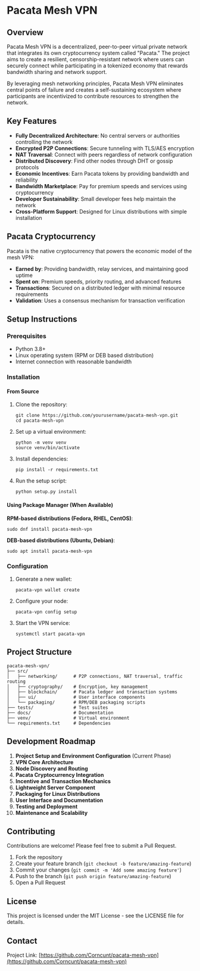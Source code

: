 # Pacata Mesh VPN

## Overview

Pacata Mesh VPN is a decentralized, peer-to-peer virtual private network that integrates its own cryptocurrency system called "Pacata." The project aims to create a resilient, censorship-resistant network where users can securely connect while participating in a tokenized economy that rewards bandwidth sharing and network support.

By leveraging mesh networking principles, Pacata Mesh VPN eliminates central points of failure and creates a self-sustaining ecosystem where participants are incentivized to contribute resources to strengthen the network.

## Key Features

- **Fully Decentralized Architecture**: No central servers or authorities controlling the network
- **Encrypted P2P Connections**: Secure tunneling with TLS/AES encryption
- **NAT Traversal**: Connect with peers regardless of network configuration
- **Distributed Discovery**: Find other nodes through DHT or gossip protocols
- **Economic Incentives**: Earn Pacata tokens by providing bandwidth and reliability
- **Bandwidth Marketplace**: Pay for premium speeds and services using cryptocurrency
- **Developer Sustainability**: Small developer fees help maintain the network
- **Cross-Platform Support**: Designed for Linux distributions with simple installation

## Pacata Cryptocurrency

Pacata is the native cryptocurrency that powers the economic model of the mesh VPN:

- **Earned by**: Providing bandwidth, relay services, and maintaining good uptime
- **Spent on**: Premium speeds, priority routing, and advanced features
- **Transactions**: Secured on a distributed ledger with minimal resource requirements
- **Validation**: Uses a consensus mechanism for transaction verification

## Setup Instructions

### Prerequisites

- Python 3.8+
- Linux operating system (RPM or DEB based distribution)
- Internet connection with reasonable bandwidth

### Installation

#### From Source

1. Clone the repository:
   ```
   git clone https://github.com/yourusername/pacata-mesh-vpn.git
   cd pacata-mesh-vpn
   ```

2. Set up a virtual environment:
   ```
   python -m venv venv
   source venv/bin/activate
   ```

3. Install dependencies:
   ```
   pip install -r requirements.txt
   ```

4. Run the setup script:
   ```
   python setup.py install
   ```

#### Using Package Manager (When Available)

**RPM-based distributions (Fedora, RHEL, CentOS)**:
```
sudo dnf install pacata-mesh-vpn
```

**DEB-based distributions (Ubuntu, Debian)**:
```
sudo apt install pacata-mesh-vpn
```

### Configuration

1. Generate a new wallet:
   ```
   pacata-vpn wallet create
   ```

2. Configure your node:
   ```
   pacata-vpn config setup
   ```

3. Start the VPN service:
   ```
   systemctl start pacata-vpn
   ```

## Project Structure

```
pacata-mesh-vpn/
├── src/
│   ├── networking/      # P2P connections, NAT traversal, traffic routing
│   ├── cryptography/    # Encryption, key management
│   ├── blockchain/      # Pacata ledger and transaction systems
│   ├── ui/              # User interface components
│   └── packaging/       # RPM/DEB packaging scripts
├── tests/               # Test suites
├── docs/                # Documentation
├── venv/                # Virtual environment
└── requirements.txt     # Dependencies
```

## Development Roadmap

1. **Project Setup and Environment Configuration** (Current Phase)
2. **VPN Core Architecture**
3. **Node Discovery and Routing**
4. **Pacata Cryptocurrency Integration**
5. **Incentive and Transaction Mechanics**
6. **Lightweight Server Component**
7. **Packaging for Linux Distributions**
8. **User Interface and Documentation**
9. **Testing and Deployment**
10. **Maintenance and Scalability**

## Contributing

Contributions are welcome! Please feel free to submit a Pull Request.

1. Fork the repository
2. Create your feature branch (`git checkout -b feature/amazing-feature`)
3. Commit your changes (`git commit -m 'Add some amazing feature'`)
4. Push to the branch (`git push origin feature/amazing-feature`)
5. Open a Pull Request

## License

This project is licensed under the MIT License - see the LICENSE file for details.

## Contact

Project Link: [https://github.com/Corncunt/pacata-mesh-vpn](https://github.com/Corncunt/pacata-mesh-vpn)
